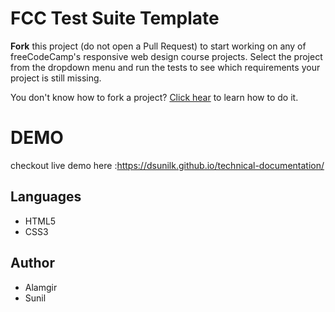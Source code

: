 # FCC Test Suite Template

**Fork** this project (do not open a Pull Request) to start working on any of freeCodeCamp's responsive web design course projects. Select the project from the dropdown menu and run the tests to see which requirements your project is still missing.

You don't know how to fork a project? [Click hear](https://help.github.com/articles/fork-a-repo/) to learn how to do it.

# DEMO
checkout live demo here :https://dsunilk.github.io/technical-documentation/


## Languages
- HTML5
- CSS3


## Author
- Alamgir
- Sunil
